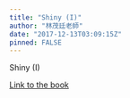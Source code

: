 ```yaml
---
title: "Shiny (I)"
author: "林茂廷老師"
date: "2017-12-13T03:09:15Z"
pinned: FALSE
---
```


Shiny (I)

[Link to the book](https://bookdown.org/tpemartin/shiny_intro/)
